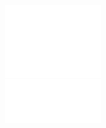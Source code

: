 <p align="center">
  <img src="/github-metrics.svg" alt="Metrics" width="50%">
  <img src="/metrics.plugin.isocalendar.svg" alt="Calendar" width="50%">
</p>


